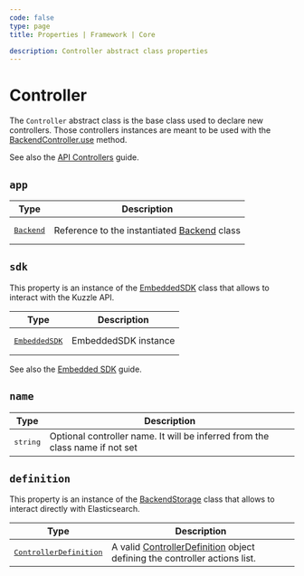 ```yaml
---
code: false
type: page
title: Properties | Framework | Core

description: Controller abstract class properties
---
```


# Controller

<SinceBadge version="2.8.0" />

The `Controller` abstract class is the base class used to declare new controllers. Those controllers instances are meant to be used with the [BackendController.use](/core/2/framework/classes/backend-controller) method.

See also the [API Controllers](/core/2/guides/develop-on-kuzzle/api-controllers) guide.

## `app`

| Type                                                                   | Description             |
|------------------------------------------------------------------------|-------------------------|
| <pre>[Backend](/core/2/framework/classes/backend)</pre> | Reference to the instantiated [Backend](/core/2/framework/classes/backend) class |

## `sdk`

This property is an instance of the [EmbeddedSDK](/core/2/framework/classes/embedded-sdk) class that allows to interact with the Kuzzle API.  

| Type                                                             | Description          |
|------------------------------------------------------------------|----------------------|
| <pre>[EmbeddedSDK](/core/2/framework/classes/embedded-sdk)</pre> | EmbeddedSDK instance |

See also the [Embedded SDK](/core/2/guides/develop-on-kuzzle/embedded-sdk) guide.

## `name`

| Type                                                                   | Description             |
|------------------------------------------------------------------------|-------------------------|
| <pre>string</pre> | Optional controller name. It will be inferred from the class name if not set |

## `definition`

This property is an instance of the [BackendStorage](/core/2/framework/classes/backend-storage) class that allows to interact directly with Elasticsearch.  

| Type                                                                   | Description             |
|------------------------------------------------------------------------|-------------------------|
| <pre>[ControllerDefinition](/core/2/framework/types/controller-definition)</pre> | A valid [ControllerDefinition](/core/2/framework/types/controller-definition) object defining the controller actions list. |
